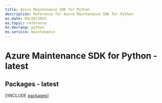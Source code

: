 ```yaml
---
title: Azure Maintenance SDK for Python
description: Reference for Azure Maintenance SDK for Python
ms.date: 04/28/2025
ms.topic: reference
ms.devlang: python
ms.service: maintenance
---
```

# Azure Maintenance SDK for Python - latest
## Packages - latest
[!INCLUDE [packages](maintenance-index.md)]